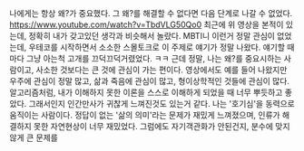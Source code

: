 나에게는 항상 왜?가 중요했다.
그 왜?를 해결할 수 없다면 다음 단계로 나갈 수 없었다.
https://www.youtube.com/watch?v=TbdVLG50Qo0
최근에 위 영상을 본적이 있는데, 정확히 내가 갖고있던 생각과 비슷해서 놀랐다.
MBTI니 이런거 정말 관심이 없었는데, 우테코를 시작하면서 소소한 스몰토크로 이 주제로 얘기가 정말 나왔다. 얘기할 때마다 그냥 아는척 고개를 끄덕끄덕거렸었다. ㅋㅋ
근데 정말, 나는 왜?를 중요시하는 사람이고, 사소한 것보다는 큰 것에 관심이 가는 편이다. 영상에서도 예를 들어 나왔지만 우주에 관심이 정말 많고, 삶과 죽음에 관심이 많고, 형이상학적인 것들에 관심이 많다. 알고리즘처럼, 내가 이해하지 못한 이론을 스스로 이해하게 되었을 때 너무 뿌듯하고 좋았다.
그래서인지 인간만사가 귀찮게 느껴진것도 있는거 같다. 나는 '호기심'을 동력으로 움직이는 사람이다. 정답이 없는 '삶의 의미'라는 문제가 재밌게 느껴졌으며, 인류가 해결하지 못한 자연현상이 너무 재밌었다. 그럼에도 자기객관화가 안된건지, 분수에 맞지 않게 큰 문제를